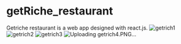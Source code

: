 # getRiche_restaurant
Getriche restaurant is a web app designed with react.js.
![getrich1](https://github.com/nevetto/getRiche_restaurant/assets/82023798/fbf69a6e-5a6f-4342-87ed-9033a0101579)
![getrich2](https://github.com/nevetto/getRiche_restaurant/assets/82023798/f7993d9f-aa45-4dd8-8ea1-249d60b1ea22)
![getrich3](https://github.com/nevetto/getRiche_restaurant/assets/82023798/7b7f86b6-5b46-442f-b520-878b62b40608)
![Uploading getrich4.PNG…]()
